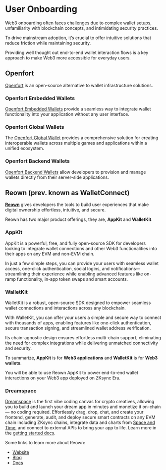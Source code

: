 # User Onboarding

Web3 onboarding often faces challenges due to complex wallet setups, unfamiliarity with blockchain concepts, and intimidating security practices.

To drive mainstream adoption, it’s crucial to offer intuitive solutions that reduce friction while maintaining security.

Providing well thought out end-to-end wallet interaction flows is a key approach to make Web3 more accessible for everyday users.

## Openfort

[Openfort](https://openfort.io) is an open-source alternative to wallet infrastructure solutions.

### Openfort Embedded Wallets

[Openfort Embedded Wallets](https://www.openfort.io/docs/products/embedded-wallet)
provide a seamless way to integrate wallet functionality into your application
without any user interface.

### Openfort Global Wallets

The [Openfort Global Wallet](https://www.openfort.io/docs/products/cross-app-wallet) provides a comprehensive solution for creating interoperable wallets
across multiple games and applications within a unified ecosystem.

### Openfort Backend Wallets

[Openfort Backend Wallets](https://www.openfort.io/docs/products/server)
allow developers to provision and manage wallets directly from their server-side applications.

## Reown (prev. known as WalletConnect)

**[Reown](https://reown.com/?utm_source=zksync&utm_medium=docs&utm_campaign=backlinks)** gives developers the tools to build user
experiences that make digital ownership effortless, intuitive, and secure.

Reown has two major product offerings, they are, **AppKit** and **WalletKit**.

### AppKit

AppKit is a powerful, free, and fully open-source SDK for developers
looking to integrate wallet connections and other Web3 functionalities into their apps on any EVM and non-EVM chain.

In just a few simple steps, you can provide your users with seamless wallet access, one-click authentication, social logins, and
notifications—streamlining their experience while enabling advanced features like on-ramp functionality, in-app token swaps and smart accounts.

### WalletKit

WalletKit is a robust, open-source SDK designed to empower seamless wallet connections and interactions across any blockchain.

With WalletKit, you can offer your users a simple and secure way to connect with thousands of apps, enabling features like one-click authentication,
secure transaction signing, and streamlined wallet address verification.

Its chain-agnostic design ensures effortless multi-chain support, eliminating the need for complex integrations while delivering unmatched
connectivity and security.

To summarize, **AppKit** is for **Web3 applications** and **WalletKit** is for **Web3 wallets**.

You will be able to use Reown AppKit to power end-to-end wallet interactions on your Web3 app deployed on ZKsync Era.

### Dreamspace

[Dreamspace](https://dreamspace.xyz) is the first vibe coding canvas for crypto creatives,
allowing you to build and launch your dream app in minutes and monetize it on-chain — no coding required.
Effortlessly drag, drop, chat, and create your frontend, generate, audit,
and deploy secure smart contracts on any EVM chain including ZKsync chains,
integrate data and charts from [Space and Time](https://app.spaceandtime.ai),
and connect to external APIs to bring your app to life.
Learn more in the [getting started docs](https://docs.makeinfinite.com/docs/getting-started).

Some links to learn more about Reown:

- [Website](https://reown.com/?utm_source=zksync&utm_medium=docs&utm_campaign=backlinks)
- [Blog](https://reown.com/blog?utm_source=zksync&utm_medium=docs&utm_campaign=backlinks)
- [Docs](https://docs.reown.com/?utm_source=zksync&utm_medium=docs&utm_campaign=backlinks)
